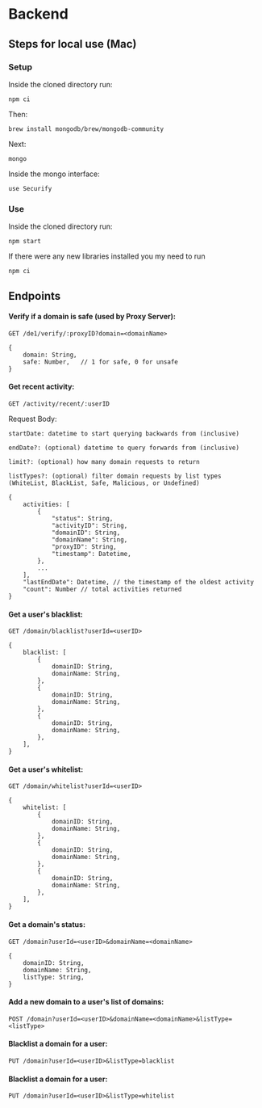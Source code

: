# Backend

## Steps for local use (Mac)
### Setup
Inside the cloned directory run:
```
npm ci
```

Then:
```
brew install mongodb/brew/mongodb-community
```
Next:
```
mongo
```

Inside the mongo interface:
```
use Securify
```

### Use
Inside the cloned directory run:
```
npm start
```

If there were any new libraries installed you my need to run
```
npm ci
```

## Endpoints

#### Verify if a domain is safe (used by Proxy Server):
`GET /de1/verify/:proxyID?domain=<domainName>`

```
{    
    domain: String,
    safe: Number,   // 1 for safe, 0 for unsafe
}
```

#### Get recent activity:
`GET /activity/recent/:userID`

Request Body:

`startDate: datetime to start querying backwards from (inclusive)`

`endDate?: (optional) datetime to query forwards from (inclusive)`

`limit?: (optional) how many domain requests to return`

`listTypes?: (optional) filter domain requests by list types (WhiteList, BlackList, Safe, Malicious, or Undefined)`

```
{
    activities: [
        {
            "status": String,
            "activityID": String,
            "domainID": String,
            "domainName": String,
            "proxyID": String,
            "timestamp": Datetime,
        },
        ...
    ],
    "lastEndDate": Datetime, // the timestamp of the oldest activity
    "count": Number // total activities returned
}
```

#### Get a user's blacklist:
`GET /domain/blacklist?userId=<userID>`

```
{
    blacklist: [
        {
            domainID: String,
            domainName: String,
        },
        {
            domainID: String,
            domainName: String,
        },
        {
            domainID: String,
            domainName: String,
        },
    ],
}
```

#### Get a user's whitelist:
`GET /domain/whitelist?userId=<userID>`

```
{
    whitelist: [
        {
            domainID: String,
            domainName: String,
        },
        {
            domainID: String,
            domainName: String,
        },
        {
            domainID: String,
            domainName: String,
        },
    ],
}
```

#### Get a domain's status:
`GET /domain?userId=<userID>&domainName=<domainName>`

```
{
    domainID: String,
    domainName: String,
    listType: String,
}
```

#### Add a new domain to a user's list of domains:
`POST /domain?userId=<userID>&domainName=<domainName>&listType=<listType>`

#### Blacklist a domain for a user:
`PUT /domain?userId=<userID>&listType=blacklist`

#### Blacklist a domain for a user:
`PUT /domain?userId=<userID>&listType=whitelist`
